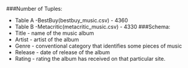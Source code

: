 ###Number of Tuples:
- Table A 
      -BestBuy(bestbuy_music.csv) - 4360
- Table B 
      -Metacritic(metacritic_music.csv) - 4330
###Schema: 
- Title - name of the music album
- Artist -  artist of the album
- Genre - conventional category that identifies some pieces of music
- Release - date of release of the album
- Rating - rating the album has received on that particular site.
